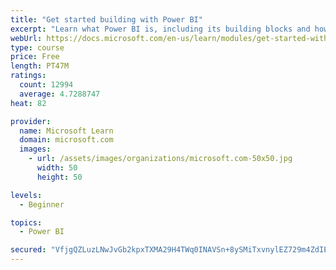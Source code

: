 ```yaml
---
title: "Get started building with Power BI"
excerpt: "Learn what Power BI is, including its building blocks and how they work together."
webUrl: https://docs.microsoft.com/en-us/learn/modules/get-started-with-power-bi/
type: course
price: Free
length: PT47M
ratings:
  count: 12994
  average: 4.7288747
heat: 82

provider:
  name: Microsoft Learn
  domain: microsoft.com
  images:
    - url: /assets/images/organizations/microsoft.com-50x50.jpg
      width: 50
      height: 50

levels:
  - Beginner

topics:
  - Power BI

secured: "VfjgQZLuzLNwJvGb2kpxTXMA29H4TWq0INAVSn+8ySMiTxvnylEZ729m4ZdIE/+RYAq8fm7PtK5R5b+GvtueAGFKYwKky5TAAbjVqyclamDh0y4DehxaI3S+tT3VdJ8gfu8Sx/ky3UjvwCr+s28nPJ9iagWg3bYblVFDCkaK5qPCBcwZjPn4cPm/qHgClrLxHbP0BTDQvvZDfEnQwfHG9zmsbexsJWI+x0gBiP3FKTFU0luBjFLFWL9HiS3utFW5aV2fuBu+6mx/Tjt4WKVEjez+ikR9lI2u5H6n8aTjkZkYYldgYqDD2FLxSYbbCfRXswPzQsR9l/nVwNBArHQ/bxeSfJ5TuP1qqLNY4ZP8Pi5UaiUJ8VVBHDq0iqE2SG+LQKeuYT8ly0ezUmWp/xWuGg==;8h7vSCCXa6k8Hj8AwHX/IQ=="
---
```


